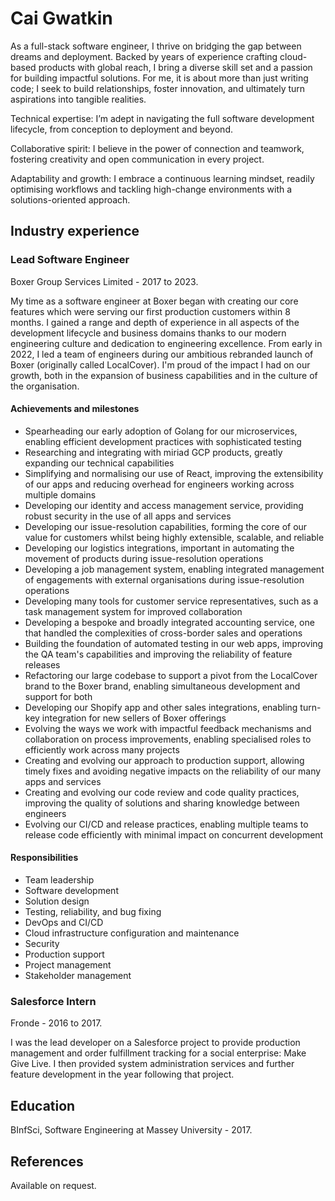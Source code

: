 # Cai Gwatkin

As a full-stack software engineer, I thrive on bridging the gap between dreams and deployment.
Backed by years of experience crafting cloud-based products with global reach, I bring a diverse skill set and a passion for building impactful solutions.
For me, it is about more than just writing code; I seek to build relationships, foster innovation, and ultimately turn aspirations into tangible realities.

Technical expertise: I’m adept in navigating the full software development lifecycle, from conception to deployment and beyond.

Collaborative spirit: I believe in the power of connection and teamwork, fostering creativity and open communication in every project.

Adaptability and growth: I embrace a continuous learning mindset, readily optimising workflows and tackling high-change environments with a solutions-oriented approach.

## Industry experience

### Lead Software Engineer

Boxer Group Services Limited - 2017 to 2023.

My time as a software engineer at Boxer began with creating our core features which were serving our first production customers within 8 months.
I gained a range and depth of experience in all aspects of the development lifecycle and business domains thanks to our modern engineering culture and dedication to engineering excellence.
From early in 2022, I led a team of engineers during our ambitious rebranded launch of Boxer (originally called LocalCover).
I'm proud of the impact I had on our growth, both in the expansion of business capabilities and in the culture of the organisation.

#### Achievements and milestones

- Spearheading our early adoption of Golang for our microservices, enabling efficient development practices with sophisticated testing
- Researching and integrating with miriad GCP products, greatly expanding our technical capabilities
- Simplifying and normalising our use of React, improving the extensibility of our apps and reducing overhead for engineers working across multiple domains
- Developing our identity and access management service, providing robust security in the use of all apps and services
- Developing our issue-resolution capabilities, forming the core of our value for customers whilst being highly extensible, scalable, and reliable
- Developing our logistics integrations, important in automating the movement of products during issue-resolution operations
- Developing a job management system, enabling integrated management of engagements with external organisations during issue-resolution operations
- Developing many tools for customer service representatives, such as a task management system for improved collaboration
- Developing a bespoke and broadly integrated accounting service, one that handled the complexities of cross-border sales and operations
- Building the foundation of automated testing in our web apps, improving the QA team's capabilities and improving the reliability of feature releases
- Refactoring our large codebase to support a pivot from the LocalCover brand to the Boxer brand, enabling simultaneous development and support for both
- Developing our Shopify app and other sales integrations, enabling turn-key integration for new sellers of Boxer offerings
- Evolving the ways we work with impactful feedback mechanisms and collaboration on process improvements, enabling specialised roles to efficiently work across many projects
- Creating and evolving our approach to production support, allowing timely fixes and avoiding negative impacts on the reliability of our many apps and services
- Creating and evolving our code review and code quality practices, improving the quality of solutions and sharing knowledge between engineers
- Evolving our CI/CD and release practices, enabling multiple teams to release code efficiently with minimal impact on concurrent development

#### Responsibilities

- Team leadership
- Software development
- Solution design
- Testing, reliability, and bug fixing
- DevOps and CI/CD
- Cloud infrastructure configuration and maintenance
- Security
- Production support
- Project management
- Stakeholder management

### Salesforce Intern

Fronde - 2016 to 2017.

I was the lead developer on a Salesforce project to provide production management and order fulfillment tracking for a social enterprise: Make Give Live.
I then provided system administration services and further feature development in the year following that project.

## Education

BInfSci, Software Engineering at Massey University - 2017.

## References

Available on request.
